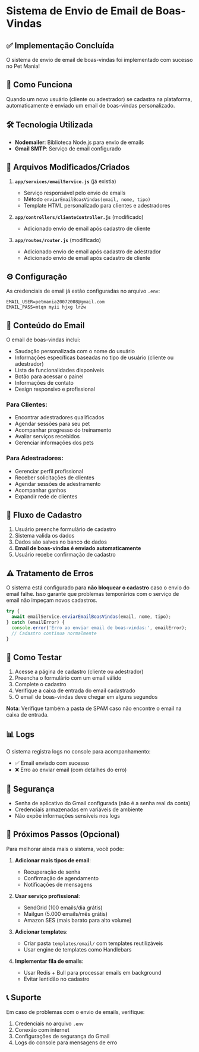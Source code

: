 # Sistema de Envio de Email de Boas-Vindas

## ✅ Implementação Concluída

O sistema de envio de email de boas-vindas foi implementado com sucesso no Pet Mania!

## 📧 Como Funciona

Quando um novo usuário (cliente ou adestrador) se cadastra na plataforma, automaticamente é enviado um email de boas-vindas personalizado.

## 🛠️ Tecnologia Utilizada

- **Nodemailer**: Biblioteca Node.js para envio de emails
- **Gmail SMTP**: Serviço de email configurado

## 📁 Arquivos Modificados/Criados

1. **`app/services/emailService.js`** (já existia)
   - Serviço responsável pelo envio de emails
   - Método `enviarEmailBoasVindas(email, nome, tipo)`
   - Template HTML personalizado para clientes e adestradores

2. **`app/controllers/clienteController.js`** (modificado)
   - Adicionado envio de email após cadastro de cliente

3. **`app/routes/router.js`** (modificado)
   - Adicionado envio de email após cadastro de adestrador
   - Adicionado envio de email após cadastro de cliente

## ⚙️ Configuração

As credenciais de email já estão configuradas no arquivo `.env`:

```env
EMAIL_USER=petmania20072008@gmail.com
EMAIL_PASS=mtqn myii hjxg lrzw
```

## 📨 Conteúdo do Email

O email de boas-vindas inclui:

- Saudação personalizada com o nome do usuário
- Informações específicas baseadas no tipo de usuário (cliente ou adestrador)
- Lista de funcionalidades disponíveis
- Botão para acessar o painel
- Informações de contato
- Design responsivo e profissional

### Para Clientes:
- Encontrar adestradores qualificados
- Agendar sessões para seu pet
- Acompanhar progresso do treinamento
- Avaliar serviços recebidos
- Gerenciar informações dos pets

### Para Adestradores:
- Gerenciar perfil profissional
- Receber solicitações de clientes
- Agendar sessões de adestramento
- Acompanhar ganhos
- Expandir rede de clientes

## 🔄 Fluxo de Cadastro

1. Usuário preenche formulário de cadastro
2. Sistema valida os dados
3. Dados são salvos no banco de dados
4. **Email de boas-vindas é enviado automaticamente**
5. Usuário recebe confirmação de cadastro

## ⚠️ Tratamento de Erros

O sistema está configurado para **não bloquear o cadastro** caso o envio do email falhe. Isso garante que problemas temporários com o serviço de email não impeçam novos cadastros.

```javascript
try {
  await emailService.enviarEmailBoasVindas(email, nome, tipo);
} catch (emailError) {
  console.error('Erro ao enviar email de boas-vindas:', emailError);
  // Cadastro continua normalmente
}
```

## 🧪 Como Testar

1. Acesse a página de cadastro (cliente ou adestrador)
2. Preencha o formulário com um email válido
3. Complete o cadastro
4. Verifique a caixa de entrada do email cadastrado
5. O email de boas-vindas deve chegar em alguns segundos

**Nota**: Verifique também a pasta de SPAM caso não encontre o email na caixa de entrada.

## 📊 Logs

O sistema registra logs no console para acompanhamento:

- ✅ Email enviado com sucesso
- ❌ Erro ao enviar email (com detalhes do erro)

## 🔐 Segurança

- Senha de aplicativo do Gmail configurada (não é a senha real da conta)
- Credenciais armazenadas em variáveis de ambiente
- Não expõe informações sensíveis nos logs

## 🚀 Próximos Passos (Opcional)

Para melhorar ainda mais o sistema, você pode:

1. **Adicionar mais tipos de email**:
   - Recuperação de senha
   - Confirmação de agendamento
   - Notificações de mensagens

2. **Usar serviço profissional**:
   - SendGrid (100 emails/dia grátis)
   - Mailgun (5.000 emails/mês grátis)
   - Amazon SES (mais barato para alto volume)

3. **Adicionar templates**:
   - Criar pasta `templates/email/` com templates reutilizáveis
   - Usar engine de templates como Handlebars

4. **Implementar fila de emails**:
   - Usar Redis + Bull para processar emails em background
   - Evitar lentidão no cadastro

## 📞 Suporte

Em caso de problemas com o envio de emails, verifique:

1. Credenciais no arquivo `.env`
2. Conexão com internet
3. Configurações de segurança do Gmail
4. Logs do console para mensagens de erro
